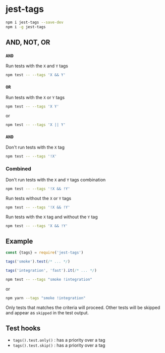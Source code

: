 # jest-tags

```bash
npm i jest-tags --save-dev
npm i -g jest-tags
```


## AND, NOT, OR


### `AND`

Run tests with the `X` and `Y` tags

```bash
npm test -- --tags 'X && Y'
```

### `OR`

Run tests with the `X` or `Y` tags
```bash
npm test -- --tags 'X Y'
```
or
```bash
npm test -- --tags 'X || Y'
```

### `AND`

Don't run tests with the `X` tag

```bash
npm test -- --tags '!X'
```
### Combined
Don't run tests with the `X` and `Y` tags combination
```bash
npm test -- --tags '!X && !Y'
```
Run tests without the `X` or `Y` tags
```bash
npm test -- --tags '!X && !Y'
```
Run tests with the `X` tag and without the `Y` tag
```bash
npm test -- --tags 'X && !Y'
```





## Example

```js
const {tags} = require('jest-tags')

tags('smoke').test(/* ... */)

tags('integration', 'fast').it(/* ... */)
```


```bash
npm test -- --tags "smoke !integration"
```
or
```bash
npm yarn --tags "smoke !integration"
```

Only tests that matches the criteria will proceed. Other tests will be skipped and 
appear as `skipped` in the test output.

## Test hooks

- `tags().test.only()` : has a priority over a tag
- `tags().test.skip()` : has a priority over a tag


